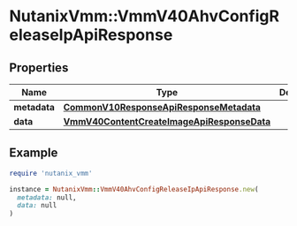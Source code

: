 # NutanixVmm::VmmV40AhvConfigReleaseIpApiResponse

## Properties

| Name | Type | Description | Notes |
| ---- | ---- | ----------- | ----- |
| **metadata** | [**CommonV10ResponseApiResponseMetadata**](CommonV10ResponseApiResponseMetadata.md) |  | [optional] |
| **data** | [**VmmV40ContentCreateImageApiResponseData**](VmmV40ContentCreateImageApiResponseData.md) |  | [optional] |

## Example

```ruby
require 'nutanix_vmm'

instance = NutanixVmm::VmmV40AhvConfigReleaseIpApiResponse.new(
  metadata: null,
  data: null
)
```


